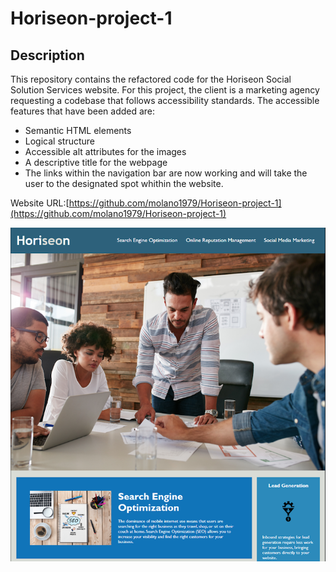 # Horiseon-project-1

## Description

This repository contains the refactored code for the Horiseon Social Solution Services website. For this project, the client is a marketing agency requesting a codebase that follows accessibility standards. The accessible features that have been added are:

* Semantic HTML elements
* Logical structure
* Accessible alt attributes for the images
* A descriptive title for the webpage
* The links within the navigation bar are now working and will take the user to the designated spot whithin the website.

Website URL:[https://github.com/molano1979/Horiseon-project-1](https://github.com/molano1979/Horiseon-project-1)


![imagename](Horiseon-screenshot.png)
